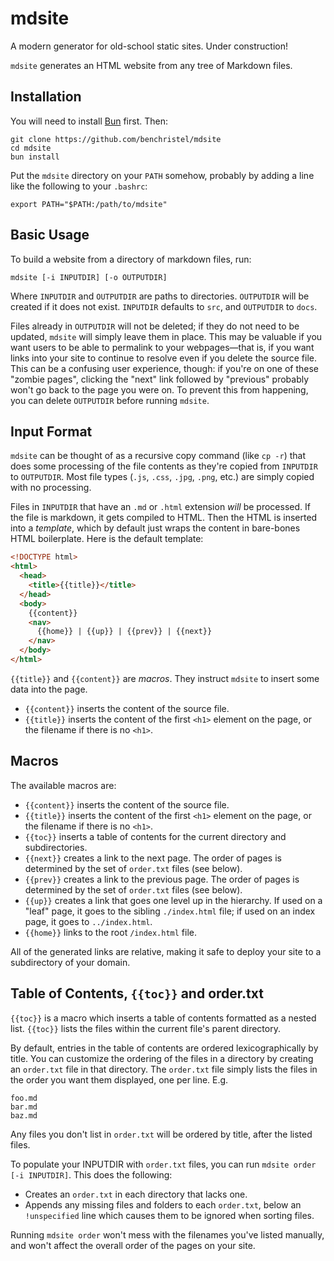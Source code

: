 # mdsite

A modern generator for old-school static sites. Under construction!

`mdsite` generates an HTML website from any tree of Markdown files.

## Installation

You will need to install [Bun](https://bun.sh) first. Then:

```
git clone https://github.com/benchristel/mdsite
cd mdsite
bun install
```

Put the `mdsite` directory on your `PATH` somehow, probably by adding
a line like the following to your `.bashrc`:

```
export PATH="$PATH:/path/to/mdsite"
```

## Basic Usage

To build a website from a directory of markdown files, run:

```
mdsite [-i INPUTDIR] [-o OUTPUTDIR]
```

Where `INPUTDIR` and `OUTPUTDIR` are paths to directories. `OUTPUTDIR` will
be created if it does not exist. `INPUTDIR` defaults to `src`, and `OUTPUTDIR`
to `docs`.

Files already in `OUTPUTDIR` will not be deleted; if they do not need to be
updated, `mdsite` will simply leave them in place. This may be valuable if you want
users to be able to permalink to your webpages—that is, if you want links into
your site to continue to resolve even if you delete the source file. This
can be a confusing user experience, though: if you're on one of these "zombie
pages", clicking the "next" link followed by "previous" probably won't go
back to the page you were on. To prevent this from happening, you can delete
`OUTPUTDIR` before running `mdsite`.

## Input Format

`mdsite` can be thought of as a recursive copy command (like `cp -r`) that does
some processing of the file contents as they're copied from `INPUTDIR` to `OUTPUTDIR`.
Most file types (`.js`, `.css`, `.jpg`, `.png`, etc.) are simply copied with no processing.

Files in `INPUTDIR` that have an `.md` or `.html` extension _will_ be processed.
If the file is markdown, it gets compiled to HTML. Then the HTML is inserted into
a _template_, which by default just wraps the content in bare-bones
HTML boilerplate. Here is the default template:

```html
<!DOCTYPE html>
<html>
  <head>
    <title>{{title}}</title>
  </head>
  <body>
    {{content}}
    <nav>
      {{home}} | {{up}} | {{prev}} | {{next}}
    </nav>
  </body>
</html>
```

`{{title}}` and `{{content}}` are _macros_. They instruct
`mdsite` to insert some data into the page.

- `{{content}}` inserts the content of the source file.
- `{{title}}` inserts the content of the first `<h1>` element on the page,
  or the filename if there is no `<h1>`.

## Macros

The available macros are:

- `{{content}}` inserts the content of the source file.
- `{{title}}` inserts the content of the first `<h1>` element on the page,
  or the filename if there is no `<h1>`.
- `{{toc}}` inserts a table of contents for the current directory and
  subdirectories.
- `{{next}}` creates a link to the next page. The order of pages is determined by the
  set of `order.txt` files (see below).
- `{{prev}}` creates a link to the previous page. The order of pages is determined by the
  set of `order.txt` files (see below).
- `{{up}}` creates a link that goes one level up in the hierarchy. If used on a "leaf" page,
  it goes to the sibling `./index.html` file; if used on an index page, it goes to `../index.html`.
- `{{home}}` links to the root `/index.html` file.

All of the generated links are relative, making it safe to deploy your site to
a subdirectory of your domain.

## Table of Contents, `{{toc}}` and order.txt

`{{toc}}` is a macro which inserts a table of contents formatted as a nested
list. `{{toc}}` lists the files within the current file's parent directory.

By default, entries in the table of contents are ordered lexicographically by
title. You can customize the ordering of the files in a directory by creating
an `order.txt` file in that directory. The `order.txt` file simply lists the
files in the order you want them displayed, one per line. E.g.

```
foo.md
bar.md
baz.md
```

Any files you don't list in `order.txt` will be ordered by title, after the
listed files.

To populate your INPUTDIR with `order.txt` files, you can run
`mdsite order [-i INPUTDIR]`. This does the following:

- Creates an `order.txt` in each directory that lacks one.
- Appends any missing files and folders to each `order.txt`, below an
  `!unspecified` line which causes them to be ignored when sorting
  files.

Running `mdsite order` won't mess with the filenames you've listed
manually, and won't affect the overall order of the pages on your site.